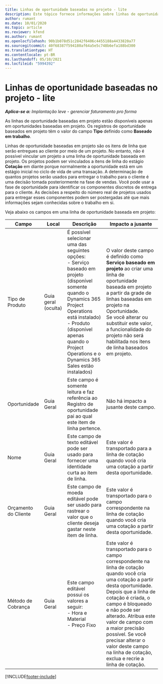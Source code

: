 ```yaml
---
title: Linhas de oportunidade baseadas no projeto - lite
description: Este tópico fornece informações sobre linhas de oportunidade baseadas em projeto. (Pro)
author: rumant
ms.date: 10/01/2020
ms.topic: article
ms.reviewer: kfend
ms.author: rumant
ms.openlocfilehash: 90b1b078d51c2842f6406c4455188a4433820a77
ms.sourcegitcommit: 40f68387f594180af64a5e5c748b6efa188bd300
ms.translationtype: HT
ms.contentlocale: pt-BR
ms.lasthandoff: 05/10/2021
ms.locfileid: "5994392"
---
```

# <a name="project-based-opportunity-lines---lite"></a>Linhas de oportunidade baseadas no projeto - lite

_**Aplica-se a:** Implantação leve - gerenciar faturamento pro forma_

As linhas de oportunidade baseadas em projeto estão disponíveis apenas em oportunidades baseadas em projeto. Os registros de oportunidade baseados em projeto têm o valor do campo **Tipo** definido como **Baseado em trabalho**.

Linhas de oportunidade baseadas em projeto são os itens de linha que serão entregues ao cliente por meio de um projeto. No entanto, não é possível vincular um projeto a uma linha de oportunidade baseada em projeto. Os projetos podem ser vinculados a itens de linha do estágio **Cotação** em diante porque normalmente a oportunidade está em um estágio inicial no ciclo de vida de uma transação. A determinação de quantos projetos serão usados para entregar o trabalho para o cliente é uma decisão tomada posteriormente na fase de vendas. Você pode usar a fase de oportunidade para identificar os componentes discretos de entrega para o cliente. As decisões a respeito do número real de projetos usados para entregar esses componentes podem ser postergadas até que mais informações sejam conhecidas sobre o trabalho em si.

Veja abaixo os campos em uma linha de oportunidade baseada em projeto:

| **Campo** | **Local** | **Descrição** | **Impacto a jusante** |
| --- | --- | --- | --- |
| Tipo de Produto | Guia geral (oculta) | É possível selecionar uma das seguintes opções:</br>- Serviço baseado em projeto (disponível somente quando o Dynamics 365 Project Operations está instalado)</br>- Produto (disponível apenas quando o Project Operations e o Dynamics 365 Sales estão instalados) | O valor deste campo é definido como **Serviço baseado em projeto** ao criar uma linha de oportunidade baseada em projeto a partir da grade de linhas baseadas em projeto na Oportunidade. <br> Se você alterar ou substituir este valor, a funcionalidade do projeto não será habilitada nos itens de linha baseados em projeto. |
| Oportunidade | Guia Geral | Este campo é somente leitura e faz referência ao Registro de oportunidade pai ao qual este item de linha pertence. | Não há impacto a jusante deste campo. |
| Nome | Guia Geral | Este campo de texto editável pode ser usado para fornecer uma identidade curta ao item de linha. | Este valor é transportado para a linha de cotação quando você cria uma cotação a partir desta oportunidade. |
| Orçamento do Cliente | Guia Geral | Este campo de moeda editável pode ser usado para rastrear o valor que o cliente deseja gastar neste item de linha. | Este valor é transportado para o campo correspondente na linha de cotação quando você cria uma cotação a partir desta oportunidade. |
| Método de Cobrança | Guia Geral | Este campo editável possui os valores a seguir:</br>- Hora e Material</br>- Preço Fixo | Este valor é transportado para o campo correspondente na linha de cotação quando você cria uma cotação a partir desta oportunidade. Depois que a linha de cotação é criada, o campo é bloqueado e não pode ser alterado. Atribua este valor de campo com a maior precisão possível. Se você precisar alterar o valor deste campo na linha de cotação, exclua e recrie a linha de cotação. |


[!INCLUDE[footer-include](../../includes/footer-banner.md)]